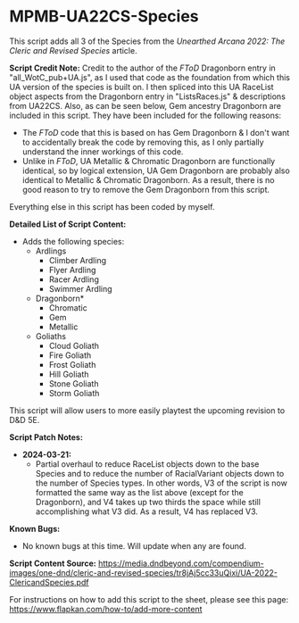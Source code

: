 # MPMB-UA22CS-Species
This script adds all 3 of the Species from the *Unearthed Arcana 2022: The Cleric and Revised Species* article.

**Script Credit Note:**
Credit to the author of the *FToD* Dragonborn entry in "all_WotC_pub+UA.js", as I used that code as the foundation from which this UA version of the species is built on. I then spliced into this UA RaceList object aspects from the Dragonborn entry in "ListsRaces.js" & descriptions from UA22CS. Also, as can be seen below, Gem ancestry Dragonborn are included in this script. They have been included for the following reasons:
- The *FToD* code that this is based on has Gem Dragonborn & I don't want to accidentally break the code by removing this, as I only partially understand the inner workings of this code.
- Unlike in *FToD*, UA Metallic & Chromatic Dragonborn are functionally identical, so by logical extension, UA Gem Dragonborn are probably also identical to Metallic & Chromatic Dragonborn. As a result, there is no good reason to try to remove the Gem Dragonborn from this script.

Everything else in this script has been coded by myself.

**Detailed List of Script Content:**
- Adds the following species:
  - Ardlings
    - Climber Ardling
    - Flyer Ardling
    - Racer Ardling
    - Swimmer Ardling
  - Dragonborn*
    - Chromatic
    - Gem
    - Metallic
  - Goliaths
    - Cloud Goliath
    - Fire Goliath
    - Frost Goliath
    - Hill Goliath
    - Stone Goliath
    - Storm Goliath

This script will allow users to more easily playtest the upcoming revision to D&D 5E.

**Script Patch Notes:**
- **2024-03-21:**
  - Partial overhaul to reduce RaceList objects down to the base Species and to reduce the number of RacialVariant objects down to the number of Species types. In other words, V3 of the script is now formatted the same way as the list above (except for the Dragonborn), and V4 takes up two thirds the space while still accomplishing what V3 did. As a result, V4 has replaced V3.

**Known Bugs:**
- No known bugs at this time. Will update when any are found.

**Script Content Source:** https://media.dndbeyond.com/compendium-images/one-dnd/cleric-and-revised-species/tr8jAj5cc33uQixi/UA-2022-ClericandSpecies.pdf

For instructions on how to add this script to the sheet, please see this page: https://www.flapkan.com/how-to/add-more-content
